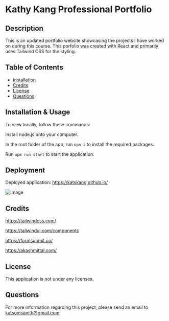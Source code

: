 # Kathy Kang Professional Portfolio

  ## Description

  This is an updated portfolio website showcasing the projects I have worked on during this course. This porfolio was created with React and primarily uses Tailwind CSS for the styling.

  ## Table of Contents
  
  - [Installation](#installation)
  - [Credits](#credits)
  - [License](#license)
  - [Questions](#questions)

  ## Installation & Usage

  To view locally, follow these commands:
   
  Install node.js onto your computer.
  
  In the root folder of the app, run `npm i` to install the required packages.
  
  Run `npm run start` to start the application.
  
  ## Deployment
  
  Deployed application: https://katskang.github.io/
  
  ![image](https://user-images.githubusercontent.com/105574653/205471412-66e05d58-579d-4b3b-8760-d896ab60b378.png)

  ## Credits

  https://tailwindcss.com/
  
  https://tailwindui.com/components
  
  https://formsubmit.co/
  
  https://akashmittal.com/

  ## License

  This application is not under any licenses.

  ## Questions

  For more information regarding this project, please send an email to katsomsanith@gmail.com.
